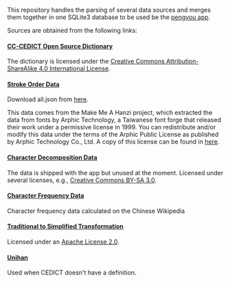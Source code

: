 This repository handles the parsing of several data sources and merges them together in one SQLite3 database to be used be the [pengyou app](https://github.com/Mr-Pepe/pengyou).

Sources are obtained from the following links:

#### [CC-CEDICT Open Source Dictionary](https://www.mdbg.net/chinese/dictionary?page=cc-cedict)
The dictionary is licensed under the  [Creative Commons Attribution-ShareAlike 4.0 International License](https://creativecommons.org/licenses/by-sa/4.0/).


#### [Stroke Order Data](https://github.com/chanind/hanzi-writer-data)

Download all.json from [here](https://github.com/chanind/hanzi-writer-data/tree/master/data).

This data comes from the Make Me A Hanzi project, which extracted the data from fonts by Arphic Technology, a Taiwanese font forge that released their work under a permissive license in 1999. You can redistribute and/or modify this data under the terms of the Arphic Public License as published by Arphic Technology Co., Ltd. A copy of this license can be found in [here](license/ARPHICPL.txt).


#### [Character Decomposition Data](https://github.com/amake/cjk-decomp)

The data is shipped with the app but unused at the moment. 
Licensed under several licenses, e.g., [Creative Commons BY-SA 3.0](https://creativecommons.org/licenses/by-sa/3.0/legalcode).


#### [Character Frequency Data](https://github.com/czielinski/hanzifreq)

Character frequency data calculated on the Chinese Wikipedia


#### [Traditional to Simplified Transformation](https://github.com/BYVoid/OpenCC/)

Licensed under an [Apache License 2.0](https://apache.org/licenses/LICENSE-2.0).


#### [Unihan](https://unicode.org/charts/unihan.html)

Used when CEDICT doesn't have a definition.
